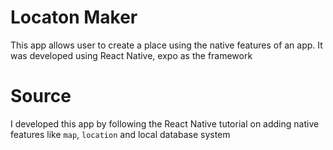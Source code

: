 # Locaton Maker
This app allows user to create a place using the native features of an app. It was developed using React Native, expo as the framework

# Source
I developed this app by following the React Native tutorial on adding native features like `map`, `location` and local database system
